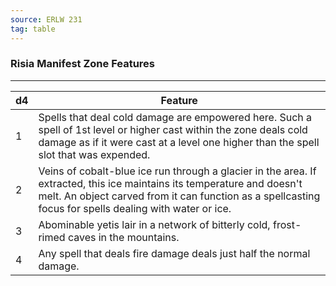 ```yaml
---
source: ERLW 231
tag: table
---
```


### Risia Manifest Zone Features
---
|d4|Feature|
|----|------------|
|1|Spells that deal cold damage are empowered here. Such a spell of 1st level or higher cast within the zone deals cold damage as if it were cast at a level one higher than the spell slot that was expended.|
|2|Veins of cobalt-blue ice run through a glacier in the area. If extracted, this ice maintains its temperature and doesn't melt. An object carved from it can function as a spellcasting focus for spells dealing with water or ice.|
|3|Abominable yetis lair in a network of bitterly cold, frost-rimed caves in the mountains.|
|4|Any spell that deals fire damage deals just half the normal damage.|
